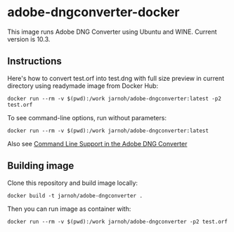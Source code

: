 adobe-dngconverter-docker
====

This image runs Adobe DNG Converter using Ubuntu and WINE.  Current version is 10.3.

Instructions
---

Here's how to convert test.orf into test.dng with full size preview in current directory using readymade image from Docker Hub:

```docker run --rm -v $(pwd):/work jarnoh/adobe-dngconverter:latest -p2 test.orf```

To see command-line options, run without parameters:

```docker run --rm -v $(pwd):/work jarnoh/adobe-dngconverter:latest ```

Also see [Command Line Support in the Adobe DNG Converter](http://wwwimages.adobe.com/content/dam/Adobe/en/products/photoshop/pdfs/dng_commandline.pdf)

Building image
---

Clone this repository and build image locally:

```docker build -t jarnoh/adobe-dngconverter .```

Then you can run image as container with:

```docker run --rm -v $(pwd):/work jarnoh/adobe-dngconverter -p2 test.orf ```


